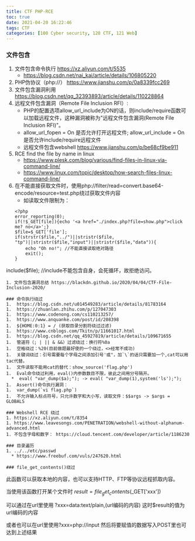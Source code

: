 ```yaml
---
title: CTF PHP-RCE
toc: true
date: 2021-04-20 16:22:46
tags: CTF
categories: [100 Cyber security, 120 CTF, 121 Web]
---
```


### 文件包含
1.  文件包含命令执行 https://xz.aliyun.com/t/5535
    *  https://blog.csdn.net/nai_kai/article/details/106805220
1.  PHP伪协议（php://） https://www.jianshu.com/p/0a8339fcc269
1.  文件包含漏洞利用 https://blog.csdn.net/qq_32393893/article/details/110228864
1.  远程文件包含漏洞（Remote File Inclusion RFI）:
    *  PHP的配置选项allow_url_include为ON的话，则include/require函数可以加载远程文件，这种漏洞被称为"远程文件包含漏洞(Remote File Inclusion RFI)"。
    *  allow_url_fopen = On 是否允许打开远程文件; allow_url_include = On 是否允许include/require远程文件
    *  远程文件包含webshell https://www.jianshu.com/p/be68cf9be911
1.  RCE find the file by name in linux
    *  https://www.plesk.com/blog/various/find-files-in-linux-via-command-line/
    *  https://www.linux.com/topic/desktop/how-search-files-linux-command-line/
1.  在不能直接获取文件时，使用php://filter/read=convert.base64-encode/resource=test.php绕过获取文件内容
    * 如读取文件限制为：
    ```
    <?php
	error_reporting(0);
	if(!$_GET[file]){echo '<a href="./index.php?file=show.php">click me? no</a>';}
	$file=$_GET['file'];
    if(strstr($file,"../")||stristr($file, "tp")||stristr($file,"input")||stristr($file,"data")){
		echo "Oh no!"; //不能直接读取绝对路径
		exit();
	}
  include($file); //include不能包含自身，会死循环，故拒绝访问。
  ```
1. 文件包含漏洞总结 https://blackdn.github.io/2020/04/04/CTF-File-Inclusion-2020/

### 命令执行绕过
1.  https://blog.csdn.net/u014549283/article/details/81783164
1.  https://zhuanlan.zhihu.com/p/127047303
1.  https://www.codenong.com/cs110213257/
1.  https://www.anquanke.com/post/id/208398
1.  ${HOME:0:1} = / (获取目录分割符绕过过滤)
1.  https://www.cnblogs.com/Tkitn/p/11661017.html
1.  https://blog.csdn.net/qq_45927819/article/details/109671655
1.  管道符（; | || & &&）过滤绕过：换行符%0a
1.  空格绕过：%20(目前做题最好使的一个绕过，<>经常不成功)
1.  关键词绕过：引号需要每个字母之间添加引号'或"，加`\`的话只需要加一个,cat可以用tac代替。
1.  文件读取不能用cat的替代：show_source('flag.php')
1.  Eval命令绕过利用，eval()内参数数目不限，彼此之间用分号隔开。
    *  eval( "var_dump($a);"); -> eval( "var_dump(1),system('ls');");
1.  Assert()命令执行漏洞：
1.  var_dump(`vi flag.php`)
1.  不允许输入标点符号，只允许数字和大小写，读取文件：$$args -> $args = GLOBALS

### Webshell RCE 绕过
1. https://xz.aliyun.com/t/8354
1. https://www.leavesongs.com/PENETRATION/webshell-without-alphanum-advanced.html
1. 不包含字母和数字： https://cloud.tencent.com/developer/article/1186230

### 目录遍历
1. ../../etc/passwd
    * https://www.freebuf.com/vuls/247620.html

### file_get_contents()绕过
```
此函数可以获取本地的内容，也可以支持HTTP、FTP等协议远程抓取内容。

当使用该函数打开某个文件时
$result=file_get_contents($_GET['xxx'])

可以通过在url里使用 ?xxx=data:text/plain,(url编码的内容)
这时$result的值为url编码的内容

或者也可以在url里使用?xxx=php://input
然后将要赋值的数据写入POST里也可达到上述结果
```
